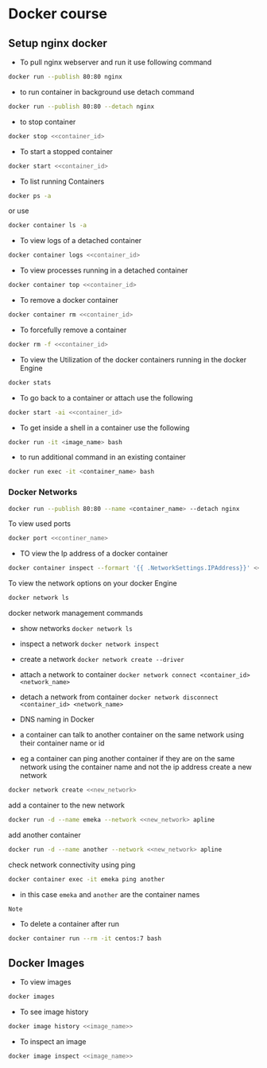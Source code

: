 # Docker course

## Setup nginx docker
* To pull nginx webserver and run it use following command
```bash
docker run --publish 80:80 nginx
```
* to run container in background use detach command
```bash
docker run --publish 80:80 --detach nginx
```
* to stop container
```bash
docker stop <<container_id>
```
* To start a stopped container
```bash
docker start <<container_id>
```
* To list running Containers
```bash
docker ps -a
```
or use
```bash
docker container ls -a
```
* To view logs of a detached container
```bash
docker container logs <<container_id>
```
* To view processes running in a detached container
```bash
docker container top <<container_id>
```
* To remove a docker container
```bash
docker container rm <<container_id>
```
* To forcefully remove a container
```bash
docker rm -f <<container_id> 
```
* To view the Utilization of the docker containers running in the docker Engine
```bash
docker stats
```
* To go back to a container or attach use the following
```bash
docker start -ai <<container_id>
```

* To get inside a shell in a container use the following
```bash
docker run -it <image_name> bash
```
* to run additional command in an existing container
```bash
docker run exec -it <container_name> bash
```

### Docker Networks
```bash
docker run --publish 80:80 --name <container_name> --detach nginx
```
To view used ports
```bash
docker port <<continer_name>
```
* TO view the Ip address of a docker container
```bash
docker container inspect --formart '{{ .NetworkSettings.IPAddress}}' <<container_name>
```
To view the network options on your docker Engine
```bash
docker network ls
```
docker network management commands
* show networks `docker network ls`
* inspect a network `docker network inspect`
* create a network `docker network create --driver`
* attach a network to container `docker network connect <container_id> <network_name>`
* detach a network from container `docker network disconnect <container_id> <network_name>`


* DNS naming in Docker
* a container can talk to another container on the same network using their container name or id
* eg a container can ping another container if they are on the same network using the container name and not the ip address
create a new network
```bash
docker network create <<new_network>
```
add a container to the new network
```bash
docker run -d --name emeka --network <<new_network> apline 
```
add another container
```bash
docker run -d --name another --network <<new_network> apline 
```
check network connectivity using ping
```bash
docker container exec -it emeka ping another
```
* in this case `emeka` and `another` are the container names

`Note`
* To delete a container after run
```bash
docker container run --rm -it centos:7 bash
```


## Docker Images
* To view images
```bash
docker images
```
* To see image history
```bash
docker image history <<image_name>>
```
* To inspect an image
```bash
docker image inspect <<image_name>>
```